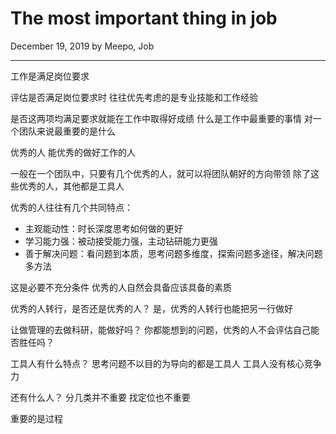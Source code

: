 # The most important thing in job

December 19, 2019 by Meepo, Job

---

工作是满足岗位要求

评估是否满足岗位要求时
往往优先考虑的是专业技能和工作经验

是否这两项均满足要求就能在工作中取得好成绩
什么是工作中最重要的事情
对一个团队来说最重要的是什么

优秀的人
能优秀的做好工作的人

一般在一个团队中，只要有几个优秀的人，就可以将团队朝好的方向带领
除了这些优秀的人，其他都是工具人

优秀的人往往有几个共同特点：

+ 主观能动性：时长深度思考如何做的更好
+ 学习能力强：被动接受能力强，主动钻研能力更强
+ 善于解决问题：看问题到本质，思考问题多维度，探索问题多途径，解决问题多方法

这是必要不充分条件
优秀的人自然会具备应该具备的素质

优秀的人转行，是否还是优秀的人？
是，优秀的人转行也能把另一行做好

让做管理的去做科研，能做好吗？
你都能想到的问题，优秀的人不会评估自己能否胜任吗？

工具人有什么特点？
思考问题不以目的为导向的都是工具人
工具人没有核心竞争力

还有什么人？
分几类并不重要
找定位也不重要

重要的是过程
